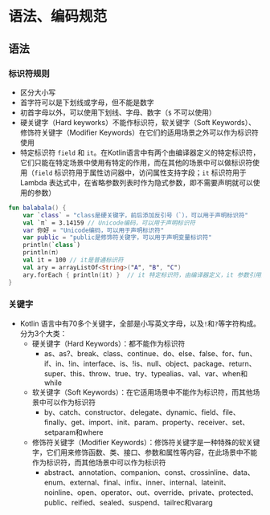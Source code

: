 # 语法、编码规范

## 语法

### 标识符规则

* 区分大小写
* 首字符可以是下划线或字母，但不能是数字
* 初首字母以外，可以使用下划线、字母、数字（`$` 不可以使用）
* 硬关键字（Hard keyworks）不能作标识符，软关键字（Soft Keywords）、修饰符关键字（Modifier Keywords）在它们的适用场景之外可以作为标识符使用
* 特定标识符 `field` 和 `it`。在Kotlin语言中有两个由编译器定义的特定标识符，它们只能在特定场景中使用有特定的作用，而在其他的场景中可以做标识符使用（`field` 标识符用于属性访问器中，访问属性支持字段；`it` 标识符用于 Lambda 表达式中，在省略参数列表时作为隐式参数，即不需要声明就可以使用的参数）

```kotlin
fun balabala() {
    var `class` = "class是硬关键字，前后添加反引号（`），可以用于声明标识符"
    val `π` = 3.14159 // Unicode编码，可以用于声明标识符
    var 你好 = "Unicode编码，可以用于声明标识符"
    var public = "public是修饰符关键字，可以用于声明变量标识符"
    println(`class`)
    println(π)
    val it = 100 // it是普通标识符
    val ary = arrayListOf<String>("A", "B", "C")
    ary.forEach { println(it) }  // it 特定标识符，由编译器定义，it 参数引用数组中元素
}
```

### 关键字

* Kotlin 语言中有70多个关键字，全部是小写英文字母，以及`!`和`?`等字符构成。分为3个大类：
  * 硬关键字（Hard Keywords）：都不能作为标识符
    * as、as?、break、class、continue、do、else、false、for、fun、if、in、!in、interface、is、!is、null、object、package、return、super、this、throw、true、try、typealias、val、var、when和while
  * 软关键字（Soft Keywords）：在它适用场景中不能作为标识符，而其他场景中可以作为标识符
    * by、catch、constructor、delegate、dynamic、field、file、finally、get、import、init、param、property、receiver、set、setparam和where
  * 修饰符关键字（Modifier Keywords）：修饰符关键字是一种特殊的软关键字，它们用来修饰函数、类、接口、参数和属性等内容，在此场景中不能作为标识符，而其他场景中可以作为标识符
    * abstract、annotation、companion、const、crossinline、data、enum、external、final、infix、inner、internal、lateinit、noinline、open、operator、out、override、private、protected、public、reified、sealed、suspend、tailrec和vararg
